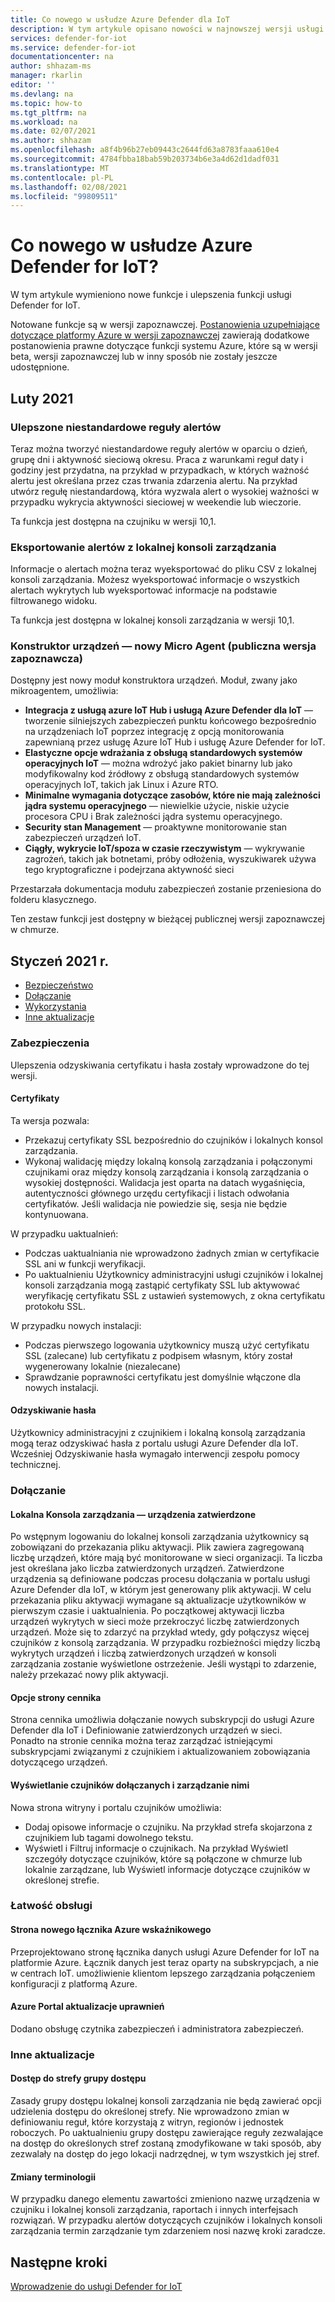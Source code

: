 ```yaml
---
title: Co nowego w usłudze Azure Defender dla IoT
description: W tym artykule opisano nowości w najnowszej wersji usługi Defender for IoT.
services: defender-for-iot
ms.service: defender-for-iot
documentationcenter: na
author: shhazam-ms
manager: rkarlin
editor: ''
ms.devlang: na
ms.topic: how-to
ms.tgt_pltfrm: na
ms.workload: na
ms.date: 02/07/2021
ms.author: shhazam
ms.openlocfilehash: a8f4b96b27eb09443c2644fd63a8783faaa610e4
ms.sourcegitcommit: 4784fbba18bab59b203734b6e3a4d62d1dadf031
ms.translationtype: MT
ms.contentlocale: pl-PL
ms.lasthandoff: 02/08/2021
ms.locfileid: "99809511"
---
```

# <a name="whats-new-in-azure-defender-for-iot"></a>Co nowego w usłudze Azure Defender for IoT?

W tym artykule wymieniono nowe funkcje i ulepszenia funkcji usługi Defender for IoT.

Notowane funkcje są w wersji zapoznawczej. [Postanowienia uzupełniające dotyczące platformy Azure w wersji zapoznawczej](https://azure.microsoft.com/support/legal/preview-supplemental-terms/) zawierają dodatkowe postanowienia prawne dotyczące funkcji systemu Azure, które są w wersji beta, wersji zapoznawczej lub w inny sposób nie zostały jeszcze udostępnione.
## <a name="february-2021"></a>Luty 2021

### <a name="enhanced-custom-alert-rules"></a>Ulepszone niestandardowe reguły alertów

Teraz można tworzyć niestandardowe reguły alertów w oparciu o dzień, grupę dni i aktywność sieciową okresu.  Praca z warunkami reguł daty i godziny jest przydatna, na przykład w przypadkach, w których ważność alertu jest określana przez czas trwania zdarzenia alertu. Na przykład utwórz regułę niestandardową, która wyzwala alert o wysokiej ważności w przypadku wykrycia aktywności sieciowej w weekendie lub wieczorie.

Ta funkcja jest dostępna na czujniku w wersji 10,1.

### <a name="export-alerts-from-on-premises-management-console"></a>Eksportowanie alertów z lokalnej konsoli zarządzania

Informacje o alertach można teraz wyeksportować do pliku CSV z lokalnej konsoli zarządzania. Możesz wyeksportować informacje o wszystkich alertach wykrytych lub wyeksportować informacje na podstawie filtrowanego widoku.

Ta funkcja jest dostępna w lokalnej konsoli zarządzania w wersji 10,1.
### <a name="device-builder---new-micro-agent-public-preview"></a>Konstruktor urządzeń — nowy Micro Agent (publiczna wersja zapoznawcza)

Dostępny jest nowy moduł konstruktora urządzeń. Moduł, zwany jako mikroagentem, umożliwia:

- **Integracja z usługą azure IoT Hub i usługą Azure Defender dla IoT** — tworzenie silniejszych zabezpieczeń punktu końcowego bezpośrednio na urządzeniach IoT poprzez integrację z opcją monitorowania zapewnianą przez usługę Azure IoT Hub i usługę Azure Defender for IoT.
- **Elastyczne opcje wdrażania z obsługą standardowych systemów operacyjnych IoT** — można wdrożyć jako pakiet binarny lub jako modyfikowalny kod źródłowy z obsługą standardowych systemów operacyjnych IoT, takich jak Linux i Azure RTO.
- **Minimalne wymagania dotyczące zasobów, które nie mają zależności jądra systemu operacyjnego** — niewielkie użycie, niskie użycie procesora CPU i Brak zależności jądra systemu operacyjnego.
- **Security stan Management** — proaktywne monitorowanie stan zabezpieczeń urządzeń IoT.
- **Ciągły, wykrycie IoT/spoza w czasie rzeczywistym** — wykrywanie zagrożeń, takich jak botnetami, próby odłożenia, wyszukiwarek używa tego kryptograficzne i podejrzana aktywność sieci

Przestarzała dokumentacja modułu zabezpieczeń zostanie przeniesiona do folderu klasycznego.

Ten zestaw funkcji jest dostępny w bieżącej publicznej wersji zapoznawczej w chmurze.

## <a name="january-2021"></a>Styczeń 2021 r.

- [Bezpieczeństwo](#security)
- [Dołączanie](#onboarding)
- [Wykorzystania](#usability)
- [Inne aktualizacje](#other-updates)
### <a name="security"></a>Zabezpieczenia

Ulepszenia odzyskiwania certyfikatu i hasła zostały wprowadzone do tej wersji.

#### <a name="certificates"></a>Certyfikaty
  
Ta wersja pozwala:

- Przekazuj certyfikaty SSL bezpośrednio do czujników i lokalnych konsol zarządzania.
- Wykonaj walidację między lokalną konsolą zarządzania i połączonymi czujnikami oraz między konsolą zarządzania i konsolą zarządzania o wysokiej dostępności. Walidacja jest oparta na datach wygaśnięcia, autentyczności głównego urzędu certyfikacji i listach odwołania certyfikatów.  Jeśli walidacja nie powiedzie się, sesja nie będzie kontynuowana.

W przypadku uaktualnień:

- Podczas uaktualniania nie wprowadzono żadnych zmian w certyfikacie SSL ani w funkcji weryfikacji.
- Po uaktualnieniu Użytkownicy administracyjni usługi czujników i lokalnej konsoli zarządzania mogą zastąpić certyfikaty SSL lub aktywować weryfikację certyfikatu SSL z ustawień systemowych, z okna certyfikatu protokołu SSL.  

W przypadku nowych instalacji:

- Podczas pierwszego logowania użytkownicy muszą użyć certyfikatu SSL (zalecane) lub certyfikatu z podpisem własnym, który został wygenerowany lokalnie (niezalecane)
- Sprawdzanie poprawności certyfikatu jest domyślnie włączone dla nowych instalacji.

#### <a name="password-recovery"></a>Odzyskiwanie hasła
  
Użytkownicy administracyjni z czujnikiem i lokalną konsolą zarządzania mogą teraz odzyskiwać hasła z portalu usługi Azure Defender dla IoT. Wcześniej Odzyskiwanie hasła wymagało interwencji zespołu pomocy technicznej.

### <a name="onboarding"></a>Dołączanie

#### <a name="on-premises-management-console---committed-devices"></a>Lokalna Konsola zarządzania — urządzenia zatwierdzone

Po wstępnym logowaniu do lokalnej konsoli zarządzania użytkownicy są zobowiązani do przekazania pliku aktywacji. Plik zawiera zagregowaną liczbę urządzeń, które mają być monitorowane w sieci organizacji. Ta liczba jest określana jako liczba zatwierdzonych urządzeń.
Zatwierdzone urządzenia są definiowane podczas procesu dołączania w portalu usługi Azure Defender dla IoT, w którym jest generowany plik aktywacji.
W celu przekazania pliku aktywacji wymagane są aktualizacje użytkowników w pierwszym czasie i uaktualnienia.
Po początkowej aktywacji liczba urządzeń wykrytych w sieci może przekroczyć liczbę zatwierdzonych urządzeń. Może się to zdarzyć na przykład wtedy, gdy połączysz więcej czujników z konsolą zarządzania. W przypadku rozbieżności między liczbą wykrytych urządzeń i liczbą zatwierdzonych urządzeń w konsoli zarządzania zostanie wyświetlone ostrzeżenie. Jeśli wystąpi to zdarzenie, należy przekazać nowy plik aktywacji.

#### <a name="pricing-page-options"></a>Opcje strony cennika

Strona cennika umożliwia dołączanie nowych subskrypcji do usługi Azure Defender dla IoT i Definiowanie zatwierdzonych urządzeń w sieci.  
Ponadto na stronie cennika można teraz zarządzać istniejącymi subskrypcjami związanymi z czujnikiem i aktualizowaniem zobowiązania dotyczącego urządzeń.

#### <a name="view-and-manage-onboarded-sensors"></a>Wyświetlanie czujników dołączanych i zarządzanie nimi

Nowa strona witryny i portalu czujników umożliwia:

- Dodaj opisowe informacje o czujniku. Na przykład strefa skojarzona z czujnikiem lub tagami dowolnego tekstu.
- Wyświetl i Filtruj informacje o czujnikach. Na przykład Wyświetl szczegóły dotyczące czujników, które są połączone w chmurze lub lokalnie zarządzane, lub Wyświetl informacje dotyczące czujników w określonej strefie.  

### <a name="usability"></a>Łatwość obsługi

#### <a name="azure-sentinel-new-connector-page"></a>Strona nowego łącznika Azure wskaźnikowego

Przeprojektowano stronę łącznika danych usługi Azure Defender for IoT na platformie Azure. Łącznik danych jest teraz oparty na subskrypcjach, a nie w centrach IoT. umożliwienie klientom lepszego zarządzania połączeniem konfiguracji z platformą Azure.

#### <a name="azure-portal-permission-updates"></a>Azure Portal aktualizacje uprawnień  

Dodano obsługę czytnika zabezpieczeń i administratora zabezpieczeń.

### <a name="other-updates"></a>Inne aktualizacje

#### <a name="access-group---zone-permissions"></a>Dostęp do strefy grupy dostępu
  
Zasady grupy dostępu lokalnej konsoli zarządzania nie będą zawierać opcji udzielenia dostępu do określonej strefy. Nie wprowadzono zmian w definiowaniu reguł, które korzystają z witryn, regionów i jednostek roboczych.   Po uaktualnieniu grupy dostępu zawierające reguły zezwalające na dostęp do określonych stref zostaną zmodyfikowane w taki sposób, aby zezwalały na dostęp do jego lokacji nadrzędnej, w tym wszystkich jej stref.

#### <a name="terminology-changes"></a>Zmiany terminologii

W przypadku danego elementu zawartości zmieniono nazwę urządzenia w czujniku i lokalnej konsoli zarządzania, raportach i innych interfejsach rozwiązań.
W przypadku alertów dotyczących czujników i lokalnych konsoli zarządzania termin zarządzanie tym zdarzeniem nosi nazwę kroki zaradcze.

## <a name="next-steps"></a>Następne kroki

[Wprowadzenie do usługi Defender for IoT](getting-started.md)
